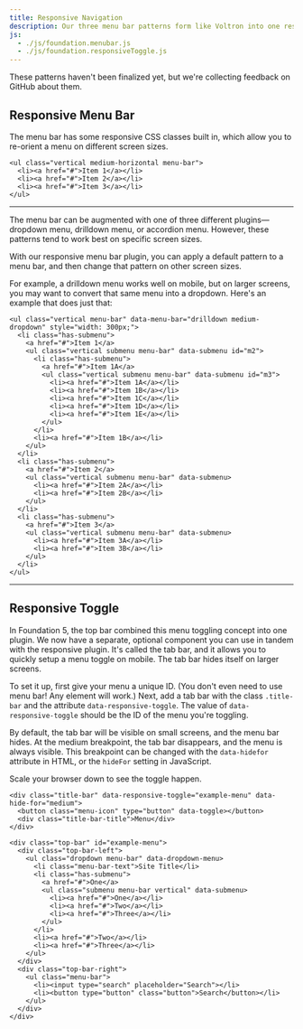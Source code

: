 ```yaml
---
title: Responsive Navigation
description: Our three menu bar patterns form like Voltron into one responsive menu bar plugin, which allows you to switch between patterns at different screen sizes.
js:
  - ./js/foundation.menubar.js
  - ./js/foundation.responsiveToggle.js
---
```


<div class="callout alert">
  <p>These patterns haven't been finalized yet, but we're collecting feedback on GitHub about them.</p>
</div>

## Responsive Menu Bar

The menu bar has some responsive CSS classes built in, which allow you to re-orient a menu on different screen sizes.

```html_example
<ul class="vertical medium-horizontal menu-bar">
  <li><a href="#">Item 1</a></li>
  <li><a href="#">Item 2</a></li>
  <li><a href="#">Item 3</a></li>
</ul>
```

---

The menu bar can be augmented with one of three different plugins&mdash;dropdown menu, drilldown menu, or accordion menu. However, these patterns tend to work best on specific screen sizes.

With our responsive menu bar plugin, you can apply a default pattern to a menu bar, and then change that pattern on other screen sizes.

For example, a drilldown menu works well on mobile, but on larger screens, you may want to convert that same menu into a dropdown. Here's an example that does just that:

```html_example
<ul class="vertical menu-bar" data-menu-bar="drilldown medium-dropdown" style="width: 300px;">
  <li class="has-submenu">
    <a href="#">Item 1</a>
    <ul class="vertical submenu menu-bar" data-submenu id="m2">
      <li class="has-submenu">
        <a href="#">Item 1A</a>
        <ul class="vertical submenu menu-bar" data-submenu id="m3">
          <li><a href="#">Item 1A</a></li>
          <li><a href="#">Item 1B</a></li>
          <li><a href="#">Item 1C</a></li>
          <li><a href="#">Item 1D</a></li>
          <li><a href="#">Item 1E</a></li>
        </ul>
      </li>
      <li><a href="#">Item 1B</a></li>
    </ul>
  </li>
  <li class="has-submenu">
    <a href="#">Item 2</a>
    <ul class="vertical submenu menu-bar" data-submenu>
      <li><a href="#">Item 2A</a></li>
      <li><a href="#">Item 2B</a></li>
    </ul>
  </li>
  <li class="has-submenu">
    <a href="#">Item 3</a>
    <ul class="vertical submenu menu-bar" data-submenu>
      <li><a href="#">Item 3A</a></li>
      <li><a href="#">Item 3B</a></li>
    </ul>
  </li>
</ul>
```

---

## Responsive Toggle

In Foundation 5, the top bar combined this menu toggling concept into one plugin. We now have a separate, optional component you can use in tandem with the responsive plugin. It's called the tab bar, and it allows you to quickly setup a menu toggle on mobile. The tab bar hides itself on larger screens.

To set it up, first give your menu a unique ID. (You don't even need to use menu bar! Any element will work.) Next, add a tab bar with the class `.title-bar` and the attribute `data-responsive-toggle`. The value of `data-responsive-toggle` should be the ID of the menu you're toggling.

By default, the tab bar will be visible on small screens, and the menu bar hides. At the medium breakpoint, the tab bar disappears, and the menu is always visible. This breakpoint can be changed with the `data-hidefor` attribute in HTML, or the `hideFor` setting in JavaScript.

<div class="primary callout show-for-medium">
  <p>Scale your browser down to see the toggle happen.</p>
</div>

```html_example
<div class="title-bar" data-responsive-toggle="example-menu" data-hide-for="medium">
  <button class="menu-icon" type="button" data-toggle></button>
  <div class="title-bar-title">Menu</div>
</div>

<div class="top-bar" id="example-menu">
  <div class="top-bar-left">
    <ul class="dropdown menu-bar" data-dropdown-menu>
      <li class="menu-bar-text">Site Title</li>
      <li class="has-submenu">
        <a href="#">One</a>
        <ul class="submenu menu-bar vertical" data-submenu>
          <li><a href="#">One</a></li>
          <li><a href="#">Two</a></li>
          <li><a href="#">Three</a></li>
        </ul>
      </li>
      <li><a href="#">Two</a></li>
      <li><a href="#">Three</a></li>
    </ul>
  </div>
  <div class="top-bar-right">
    <ul class="menu-bar">
      <li><input type="search" placeholder="Search"></li>
      <li><button type="button" class="button">Search</button></li>
    </ul>
  </div>
</div>
```

